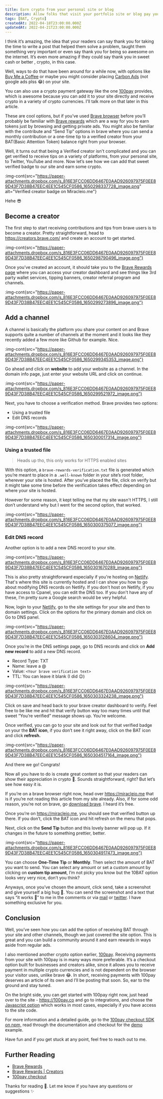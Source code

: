 ```yaml
---
title: Earn crypto from your personal site or blog
description: Allow folks that visit your portfolio site or blog pay you in crypto
tags: [BAT, Crypto]
createdAt: 2022-04-18T23:00:00.000Z
updatedAt: 2022-04-21T23:00:00.000Z
---
```


I think it’s amazing, the idea that your readers can say thank you for taking the time to write a post that helped them solve a problem,  taught them something very important or even say thank you for being so awesome on the internet. It’s even more amazing if they could say thank you in sweet cash or better , crypto, in this case.

Well, ways to do that have been around for a while now, with options like [Buy Me a Coffee](https://www.buymeacoffee.com/?source=fba1&utm_source=FriendlyGAd&utm_medium=BmcAdSearch&utm_campaign=April2020) or maybe you might consider placing [Carbon Ads](https://www.carbonads.net/) (not google ads plss 😂) on your site.

You can also use a crypto payment gateway like the one [100pay](https://100pay.co) provides, which is awesome because you can add it to your site directly and receive crypto in a variety of crypto currencies. I'll talk more on that later in this article.

These are cool options, but if you’ve used [Brave browser](https://brave.com/) before you’ll probably be familiar with [Brave rewards](https://brave.com/brave-rewards/) which are a way for you to earn tokens just by browsing and getting private ads. You might also be familiar with the contribute and “Send Tip” options in brave where you can send a monthly contribution or a one-time tip to a verified creator from your BAT(Basic Attention Token) balance right from your browser.

Well, it turns out that being a Verified creator isn't complicated and you can get verified to receive tips on a variety of platforms, from your personal site, to Twitter, YouTube and more. Now let’s see how we can add that sweet verified badge to our site and earn some crypto.

<!-- ![](https://paper-attachments.dropbox.com/s_816E3FCC06DD6467E0AAD926097975F0EE89D43F7D38B47EEC4EE1C545CF0586_1650298337728_image.png) -->

:img-cont{src="https://paper-attachments.dropbox.com/s_816E3FCC06DD6467E0AAD926097975F0EE89D43F7D38B47EEC4EE1C545CF0586_1650298337728_image.png" alt="Verified creator badge on Miracleio.me"}

Hehe 😎

## Become a creator

The first step to start receiving contributions and tips from brave users is to become a creator. Pretty straightforward, head to <https://creators.brave.com/> and create an account to get started.

<!-- ![](https://paper-attachments.dropbox.com/s_816E3FCC06DD6467E0AAD926097975F0EE89D43F7D38B47EEC4EE1C545CF0586_1650298790496_image.png) -->

:img-cont{src="https://paper-attachments.dropbox.com/s_816E3FCC06DD6467E0AAD926097975F0EE89D43F7D38B47EEC4EE1C545CF0586_1650298790496_image.png"}

Once you’ve created an account, it should take you to the [Brave Rewards page](https://publishers.basicattentiontoken.org/publishers/home?locale=en) where you can access your creator dashboard and see things like 3rd party wallet services, tipping banners, creator referral program and channels.

<!-- ![](https://paper-attachments.dropbox.com/s_816E3FCC06DD6467E0AAD926097975F0EE89D43F7D38B47EEC4EE1C545CF0586_1650299273896_image.png) -->

:img-cont{src="https://paper-attachments.dropbox.com/s_816E3FCC06DD6467E0AAD926097975F0EE89D43F7D38B47EEC4EE1C545CF0586_1650299273896_image.png"}

## Add a channel

A channel is basically the platform you share your content on and Brave supports quite a number of channels at the moment and it looks like they recently added a few more like Github for example. Nice.

<!-- ![](https://paper-attachments.dropbox.com/s_816E3FCC06DD6467E0AAD926097975F0EE89D43F7D38B47EEC4EE1C545CF0586_1650299345353_image.png) -->

:img-cont{src="https://paper-attachments.dropbox.com/s_816E3FCC06DD6467E0AAD926097975F0EE89D43F7D38B47EEC4EE1C545CF0586_1650299345353_image.png"}

Go ahead and click on **website** to add your website as a channel. In the domain info page, just enter your website URL and click on continue.

<!-- ![](https://paper-attachments.dropbox.com/s_816E3FCC06DD6467E0AAD926097975F0EE89D43F7D38B47EEC4EE1C545CF0586_1650299521972_image.png) -->

:img-cont{src="https://paper-attachments.dropbox.com/s_816E3FCC06DD6467E0AAD926097975F0EE89D43F7D38B47EEC4EE1C545CF0586_1650299521972_image.png"}

 Next, you have to choose a verification method. Brave provides two options:

- Using a trusted file
- Edit DNS records

<!-- ![](https://paper-attachments.dropbox.com/s_816E3FCC06DD6467E0AAD926097975F0EE89D43F7D38B47EEC4EE1C545CF0586_1650300017314_image.png) -->

:img-cont{src="https://paper-attachments.dropbox.com/s_816E3FCC06DD6467E0AAD926097975F0EE89D43F7D38B47EEC4EE1C545CF0586_1650300017314_image.png"}

### Using a trusted file

> Heads up tho, this only works for HTTPS enabled sites

With this option, a `brave-rewards-verification.txt` file is generated which you’re meant to place in a `.well-known` folder in your site’s root folder, wherever your site is hosted.
After you’ve placed the file, click on verify but it might take some time before the verification takes effect depending on where your site is hosted.

However for some reason, it kept telling me that my site wasn't HTTPS, I still don’t understand why but I went for the second option, that worked.

<!-- ![](https://paper-attachments.dropbox.com/s_816E3FCC06DD6467E0AAD926097975F0EE89D43F7D38B47EEC4EE1C545CF0586_1650300375077_image.png) -->

:img-cont{src="https://paper-attachments.dropbox.com/s_816E3FCC06DD6467E0AAD926097975F0EE89D43F7D38B47EEC4EE1C545CF0586_1650300375077_image.png"}

### Edit DNS record

Another option is to add a new DNS record to your site.

<!-- ![](https://paper-attachments.dropbox.com/s_816E3FCC06DD6467E0AAD926097975F0EE89D43F7D38B47EEC4EE1C545CF0586_1650301670289_image.png) -->

:img-cont{src="https://paper-attachments.dropbox.com/s_816E3FCC06DD6467E0AAD926097975F0EE89D43F7D38B47EEC4EE1C545CF0586_1650301670289_image.png"}

This is also pretty straightforward especially if you're hosting on [Netlify](https://netlify.com). That's where this site is currently hosted and I can show you how to go about modifying DNS records on Netlify. If you don't host on Netlify, if you have access to Cpanel, you can edit the DNS too. If you don't have any of these, I’m pretty sure a Google search would be very helpful.

Now, login to your [Netlify](https://app.netlify.com), go to the site settings for your site and then to domain settings. Click on the options for the primary domain and click on Go to DNS panel.

<!-- ![](https://paper-attachments.dropbox.com/s_816E3FCC06DD6467E0AAD926097975F0EE89D43F7D38B47EEC4EE1C545CF0586_1650303128604_image.png) -->

:img-cont{src="https://paper-attachments.dropbox.com/s_816E3FCC06DD6467E0AAD926097975F0EE89D43F7D38B47EEC4EE1C545CF0586_1650303128604_image.png"}

Once you’re in the DNS settings page, go to DNS records and click on **Add new record** to add a new DNS record.

- Record Type: TXT
- Name: leave a @
- Value: `<Your brave verification text>`
- TTL: You can leave it blank (I did 😉)

<!-- ![](https://paper-attachments.dropbox.com/s_816E3FCC06DD6467E0AAD926097975F0EE89D43F7D38B47EEC4EE1C545CF0586_1650303324238_image.png) -->

:img-cont{src="https://paper-attachments.dropbox.com/s_816E3FCC06DD6467E0AAD926097975F0EE89D43F7D38B47EEC4EE1C545CF0586_1650303324238_image.png"}

Click on save and head back to your brave creator dashboard to verify. Feel free to be like me and hit that verify button way too many times until that sweet “You’re verified” message shows up. You’re welcome.

Once verified, you can go to your site and look out for that verified badge on your the **BAT icon**, if you don’t see it right away, click on the BAT icon and click **refresh.**

<!-- ![](https://paper-attachments.dropbox.com/s_816E3FCC06DD6467E0AAD926097975F0EE89D43F7D38B47EEC4EE1C545CF0586_1650304517164_image.png) -->

:img-cont{src="https://paper-attachments.dropbox.com/s_816E3FCC06DD6467E0AAD926097975F0EE89D43F7D38B47EEC4EE1C545CF0586_1650304517164_image.png"}

And there we go! Congrats!

Now all you have to do is create great content so that your readers can show their appreciation in crypto 🙂.
Sounds straightforward, right? But let’s see how easy it is.

If you’re on a brave browser right now, head over <https://miracleio.me> that is if you’re not reading this article from my site already. Also, if for some odd reason, you’re not on brave, go [download brave](https://brave.com/download/). I heard it’s free.

Once you’re on <https://miracleio.me>, you should see that verified button up there. If you don’t, click the BAT icon and hit refresh on the menu that pops.

Next, click on the **Send Tip** button and this lovely banner will pop up. If it changes in the future to something prettier, better.

<!-- ![](https://paper-attachments.dropbox.com/s_816E3FCC06DD6467E0AAD926097975F0EE89D43F7D38B47EEC4EE1C545CF0586_1650304917473_image.png) -->

:img-cont{src="https://paper-attachments.dropbox.com/s_816E3FCC06DD6467E0AAD926097975F0EE89D43F7D38B47EEC4EE1C545CF0586_1650304917473_image.png"}

You can choose **One-Time Tip** or **Monthly**. Then select the amount of BAT you want to send. You can select any amount or set a custom amount by clicking on **custom tip amount**, I’m not picky you know but the 10BAT option looks very very nice, don’t you think?

Anyways, once you’ve chosen the amount, click send, take a screenshot and give yourself a big hug 🤗.  You can send the screenshot and a text that says “it works 🚀” to me in the comments or via [mail](mailto:miracleiodev@gmail.com) or [twitter](https://twitter.com/intent/tweet?url=https://miracleio.me/blog/Earn-crypto-from-your-personal-site-or-blog/&text=%22It%20works!%22%2C%20Earn%20crypto%20from%20your%20personal%20site%20or%20blog%20via%20%40miracleio&related=miracleio,brave,100pay). I have something exclusive for you.

## Conclusion

Well, you’ve seen how you can add the option of receiving BAT through your site and other channels, though we just covered the site option. This is great and you can build a community around it and earn rewards in ways aside from regular ads.

I also mentioned another crypto option earlier, [100pay](https://100pay.co). Receiving payments from your site with 100pay is in many ways more preferable. It’s a checkout option built for businesses and creators alike, since it allows you to receive payment in multiple crypto currencies and is not dependent on the browser your visitor uses, unlike brave 😂. In short, receiving payments with 100pay deserves an article of its own and I’ll be posting that soon. So, ear to the ground and stay tuned.

On the bright side, you can get started with 100pay right now, just head over to the site - <https://100pay.co> and go to integrations, and choose the [Javascript option](https://100pay.co/integrations/js-integration) which works in most cases, especially if you have access to the site code.

For more information and a detailed guide, go to the [100pay checkout SDK on npm,](https://www.npmjs.com/package/@100pay-hq/checkout) read through the documentation and checkout for the [demo](https://pay-with-100pay-example.netlify.app/) example.

 Have fun and if you get stuck at any point, feel free to reach out to me.

## Further Reading

- [Brave Rewards](https://brave.com/brave-rewards/#:~:text=How%20do%20I%20earn%20Brave,on%20Brave%20Swap%20transaction%20fees)
- [Brave Rewards | Creators](https://creators.brave.com/)
- [100pay checkout](https://www.npmjs.com/package/@100pay-hq/checkout)

Thanks for reading 💖. Let me know if you have any questions or suggestions ✨
